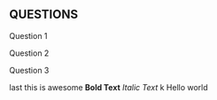 ## QUESTIONS
Question 1
<question source="individual-question-01" />

Question 2

<question source="individual-question-02" />

Question 3

<grouped-questions source="cloud-computing-01" />

last
this is awesome **Bold Text** *Italic Text*
k
Hello world